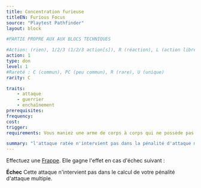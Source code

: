 ```yaml
---
title: Concentration furieuse
titleEN: Furious Focus
source: "Playtest Pathfinder"
layout: block

#PARTIE PROPRE AUX AUX BLOCS TECHNIQUES

#Action: (rien), 1/2/3 (1/2/3 action[s]), R (réaction), L (action libre)
action: 1
type: don
level: 1
#Rareté : C (commun), PC (peu commun), R (rare), U (unique)
rarity: C

traits:
	- attaque
	- guerrier
	- enchaînement
prerequisites:
frequency: 
cost:
trigger: 
requirements: Vous maniez une arme de corps à corps qui ne possède pas le trait agile.

summary: "l'attaque ratée n'intervient pas dans la pénalité d'attaque multiple"
---
```


Effectuez une [Frappe](/ch9-jouer-à-pathfinder/actions-de-base.html#frapper). Elle gagne l'effet en cas d'échec suivant :

**Échec** Cette attaque n'intervient pas dans le calcul de votre pénalité d'attaque multiple.